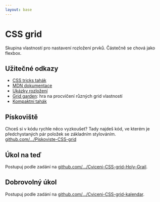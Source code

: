 ```yaml
---
layout: base
---
```


# CSS grid

Skupina vlastností pro nastavení rozložení prvků. Částečně se chová jako flexbox.

## Užitečné odkazy

- [CSS tricks tahák](https://css-tricks.com/snippets/css/complete-guide-grid/)
- [MDN dokumentace](https://developer.mozilla.org/en-US/docs/Web/CSS/CSS_Grid_Layout)
- [Ukázky rozložení](https://css-tricks.com/snippets/css/css-grid-starter-layouts/)
- [Grid garden](https://cssgridgarden.com/#cs): hra na procvičení různých grid vlastností
- [Kompaktní tahák](https://grid.malven.co/)

## Pískoviště

Chceš si v kódu rychle něco vyzkoušet? Tady najdeš kód, ve kterém je předchystaných pár položek se základním stylováním. [github.com/…/Piskoviste-CSS-grid](https://github.com/Czechitas-podklady-WEB/Piskoviste-CSS-grid)

## Úkol na teď

Postupuj podle zadání na [github.com/…/Cviceni-CSS-grid-Holy-Grail](https://github.com/Czechitas-podklady-WEB/Cviceni-CSS-grid-Holy-Grail).

## Dobrovolný úkol

Postupuj podle zadání na [github.com/…/Cviceni-CSS-grid-kalendar](https://github.com/Czechitas-podklady-WEB/Cviceni-CSS-grid-kalendar).

